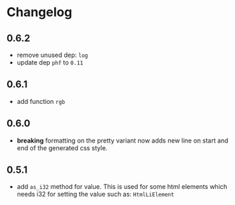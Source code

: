 # Changelog

## 0.6.2
- remove unused dep: `log`
- update dep `phf` to `0.11`

## 0.6.1
- add function `rgb`

## 0.6.0
- **breaking** formatting on the pretty variant now adds new line on start and end of the generated css style.

## 0.5.1
- add `as_i32` method for value. This is used for some html elements which needs i32 for setting the value such as: `HtmlLiElement`
